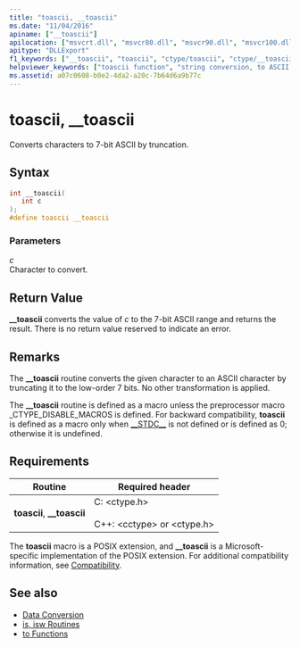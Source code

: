 ```yaml
---
title: "toascii, __toascii"
ms.date: "11/04/2016"
apiname: ["__toascii"]
apilocation: ["msvcrt.dll", "msvcr80.dll", "msvcr90.dll", "msvcr100.dll", "msvcr100_clr0400.dll", "msvcr110.dll", "msvcr110_clr0400.dll", "msvcr120.dll", "msvcr120_clr0400.dll", "ucrtbase.dll", "api-ms-win-crt-convert-l1-1-0.dll"]
apitype: "DLLExport"
f1_keywords: ["__toascii", "toascii", "ctype/toascii", "ctype/__toascii"]
helpviewer_keywords: ["toascii function", "string conversion, to ASCII characters", "__toascii function", "ASCII characters, converting to"]
ms.assetid: a07c0608-b0e2-4da2-a20c-7b64d6a9b77c
---
```

# toascii, __toascii

Converts characters to 7-bit ASCII by truncation.

## Syntax

```C
int __toascii(
   int c
);
#define toascii __toascii
```

### Parameters

*c*<br/>
Character to convert.

## Return Value

**__toascii** converts the value of *c* to the 7-bit ASCII range and returns the result. There is no return value reserved to indicate an error.

## Remarks

The **__toascii** routine converts the given character to an ASCII character by truncating it to the low-order 7 bits. No other transformation is applied.

The **__toascii** routine is defined as a macro unless the preprocessor macro _CTYPE_DISABLE_MACROS is defined. For backward compatibility, **toascii** is defined as a macro only when [&#95;&#95;STDC&#95;&#95;](../../preprocessor/predefined-macros.md) is not defined or is defined as 0; otherwise it is undefined.

## Requirements

|Routine|Required header|
|-------------|---------------------|
|**toascii**, **__toascii**|C: \<ctype.h><br /><br /> C++: \<cctype> or \<ctype.h>|

The **toascii** macro is a POSIX extension, and **__toascii** is a Microsoft-specific implementation of the POSIX extension. For additional compatibility information, see [Compatibility](../../c-runtime-library/compatibility.md).

## See also

- [Data Conversion](../../c-runtime-library/data-conversion.md)
- [is, isw Routines](../../c-runtime-library/is-isw-routines.md)
- [to Functions](../../c-runtime-library/to-functions.md)
